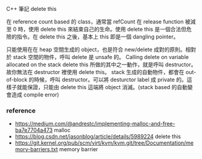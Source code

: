 C++ 筆記 delete this

在 reference count based 的 class，通常當 refCount 在 release function 被減至 0 時，使用 delete this 來結束自己的生命。使用 delete this 是一個合法但危險的指令。在 delete this 之後，基本上 this 即是一個 dangling pointer。

只能使用在在 heap 空間生成的 object，也是符合 new/delete 成對的原則。相對於 stack 空間的物件，呼叫 delete 是 unsafe 的。 Calling delete on variable allocated on the stack
delete this 所做的其中之一動作，就是呼叫 destructor。故你無法在 destructor 裡使用 delete this。
stack 生成的自動物件，都會在 out-of-block 的時候，呼叫 destructor。可以將 desturctor label 成 private 的。這樣子就能保證，只能由 delete this 這端將 object 消滅。(stack based 的自動變會造成 compile error)

### reference
* https://medium.com/@andrestc/implementing-malloc-and-free-ba7e7704a473 malloc
* https://blog.csdn.net/jasonblog/article/details/5989224 delete this
* https://git.kernel.org/pub/scm/virt/kvm/kvm.git/tree/Documentation/memory-barriers.txt memory barrier
